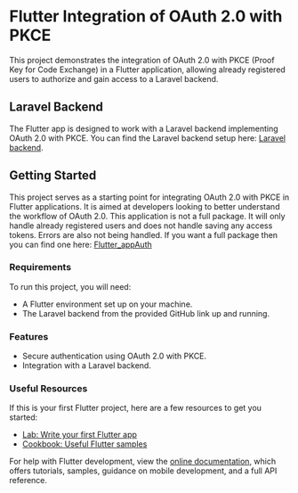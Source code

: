 # Flutter Integration of OAuth 2.0 with PKCE

This project demonstrates the integration of OAuth 2.0 with PKCE (Proof Key for Code Exchange) in a Flutter application, allowing already registered users to authorize and gain access to a Laravel backend.

## Laravel Backend

The Flutter app is designed to work with a Laravel backend implementing OAuth 2.0 with PKCE. You can find the Laravel backend setup here: [Laravel backend](https://github.com/BradDoesCode/laravel-passport-experimentation).

## Getting Started

This project serves as a starting point for integrating OAuth 2.0 with PKCE in Flutter applications. It is aimed at developers looking to better understand the workflow of OAuth 2.0. This application is not a full package. It will only handle already registered users and does not handle saving any access tokens. Errors are also not being handled. If you want a full package then you can find one here: [Flutter_appAuth](https://pub.dev/packages/flutter_appauth)

### Requirements

To run this project, you will need:
- A Flutter environment set up on your machine.
- The Laravel backend from the provided GitHub link up and running.

### Features

- Secure authentication using OAuth 2.0 with PKCE.
- Integration with a Laravel backend.

### Useful Resources

If this is your first Flutter project, here are a few resources to get you started:

- [Lab: Write your first Flutter app](https://docs.flutter.dev/get-started/codelab)
- [Cookbook: Useful Flutter samples](https://docs.flutter.dev/cookbook)

For help with Flutter development, view the [online documentation](https://docs.flutter.dev/), which offers tutorials, samples, guidance on mobile development, and a full API reference.
